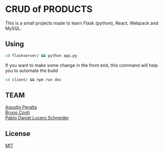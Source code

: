 # CRUD of PRODUCTS
This is a small projects made to learn Flask (python), React, Webpack and MySQL. 

## Using
```bash
cd flaskserver/ && python app.py 
```
If you want to make some change in the front end, this command will help you to automate the build 
```bash
cd client/ && npm run dev
```
## TEAM
[Agustin Peralta](https://www.linkedin.com/in/agustinperalta/) </br>
[Bruno Conti](https://www.linkedin.com/in/contibruno/) </br>
[Pablo Daniel Lucero Schneider](https://www.linkedin.com/in/pabloluceroschneider/)

## License
[MIT](https://choosealicense.com/licenses/mit/)
